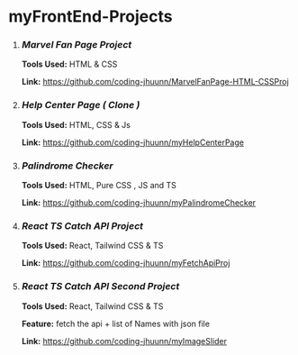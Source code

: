 # myFrontEnd-Projects

1. ### _**Marvel Fan Page Project**_
   **Tools Used:** HTML & CSS

   **Link:** https://github.com/coding-jhuunn/MarvelFanPage-HTML-CSSProj

2. ### _**Help Center Page ( Clone )**_
   **Tools Used:** HTML, CSS & Js

   **Link:** https://github.com/coding-jhuunn/myHelpCenterPage

4. ### _**Palindrome Checker**_
   **Tools Used:** HTML, Pure CSS , JS and TS
   
   **Link:** https://github.com/coding-jhuunn/myPalindromeChecker

3. ### _**React TS Catch API Project**_
   **Tools Used:** React, Tailwind CSS & TS

   **Link:** https://github.com/coding-jhuunn/myFetchApiProj

5. ### _**React TS Catch API Second Project**_
   **Tools Used:** React, Tailwind CSS & TS
   
   **Feature:** fetch the api + list of Names with json file 

   **Link:** https://github.com/coding-jhuunn/myImageSlider

